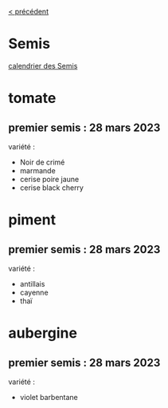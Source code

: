 [< précédent](../README.md)

# Semis

[calendrier des Semis](./doc/semis-2023.md)

# tomate

## premier semis : 28 mars 2023

variété :

- Noir de crimé
- marmande
- cerise poire jaune
- cerise black cherry

# piment

## premier semis : 28 mars 2023

variété :

- antillais
- cayenne
- thaï

# aubergine

## premier semis : 28 mars 2023

variété :

- violet barbentane
